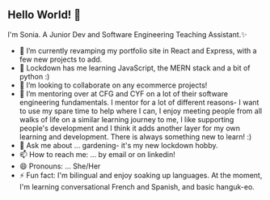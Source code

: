 ## Hello World! 👋

I'm Sonia. A Junior Dev and Software Engineering Teaching Assistant.✨ 

- 🔭 I’m currently revamping my portfolio site in React and Express, with a few new projects to add.
- 🌱 Lockdown has me learning JavaScript, the MERN stack and a bit of python :)
- 👯 I’m looking to collaborate on any ecommerce projects!
- 🤔 I’m mentoring over at CFG and CYF on a lot of their software engineering fundamentals. I mentor for a lot of different reasons- I want to use my spare time to help where I can, I enjoy meeting people from all walks of life on a similar learning journey to me, I like supporting people's development and I think it adds another layer for my own learning and development. There is always something new to learn! :)
- 💬 Ask me about ... gardening- it's my new lockdown hobby.
- 📫 How to reach me: ... by email or on linkedin! 
- 😄 Pronouns: ... She/Her
- ⚡ Fun fact: I'm bilingual and enjoy soaking up languages. At the moment, I'm learning conversational French and Spanish, and basic hanguk-eo.


